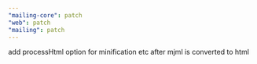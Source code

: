 ```yaml
---
"mailing-core": patch
"web": patch
"mailing": patch
---
```


add processHtml option for minification etc after mjml is converted to html
